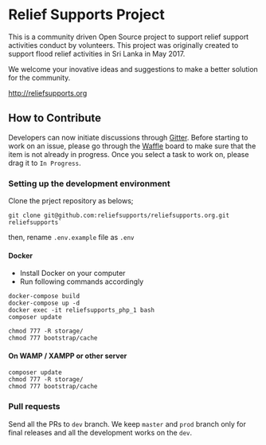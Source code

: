 # Relief Supports Project

This is a community driven Open Source project to support relief support activities conduct by volunteers.
This project was originally created to support flood relief activities in Sri Lanka in May 2017.

We welcome your inovative ideas and suggestions to make a better solution for the community.

http://reliefsupports.org

## How to Contribute

Developers can now initiate discussions through [Gitter](https://gitter.im/relief-supports/Lobby). Before starting to work on an issue, please go through the [Waffle](https://waffle.io/reliefsupports/reliefsupports.org) board to make sure that the item is not already in progress. Once you select a task to work on, please drag it to `In Progress`.

### Setting up the development environment

Clone the prject repository as belows;

```
git clone git@github.com:reliefsupports/reliefsupports.org.git reliefsupports`
```

then, rename `.env.example` file as `.env`

#### Docker

* Install Docker on your computer
* Run following commands accordingly

```
docker-compose build
docker-compose up -d
docker exec -it reliefsupports_php_1 bash
composer update

chmod 777 -R storage/
chmod 777 bootstrap/cache
```

#### On WAMP / XAMPP or other server

```
composer update
chmod 777 -R storage/
chmod 777 bootstrap/cache
```

### Pull requests

Send all the PRs to `dev` branch. We keep `master` and `prod` branch only for final releases and all the development works on the `dev`.
